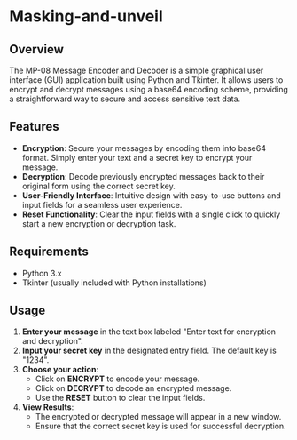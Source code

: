 # Masking-and-unveil
## Overview

The MP-08 Message Encoder and Decoder is a simple graphical user interface (GUI) application built using Python and Tkinter. It allows users to encrypt and decrypt messages using a base64 encoding scheme, providing a straightforward way to secure and access sensitive text data.

## Features

- **Encryption**: Secure your messages by encoding them into base64 format. Simply enter your text and a secret key to encrypt your message.
- **Decryption**: Decode previously encrypted messages back to their original form using the correct secret key.
- **User-Friendly Interface**: Intuitive design with easy-to-use buttons and input fields for a seamless user experience.
- **Reset Functionality**: Clear the input fields with a single click to quickly start a new encryption or decryption task.

## Requirements

- Python 3.x
- Tkinter (usually included with Python installations)


## Usage

1. **Enter your message** in the text box labeled "Enter text for encryption and decryption".
2. **Input your secret key** in the designated entry field. The default key is "1234".
3. **Choose your action**:
   - Click on **ENCRYPT** to encode your message.
   - Click on **DECRYPT** to decode an encrypted message.
   - Use the **RESET** button to clear the input fields.
4. **View Results**:
   - The encrypted or decrypted message will appear in a new window.
   - Ensure that the correct secret key is used for successful decryption.
